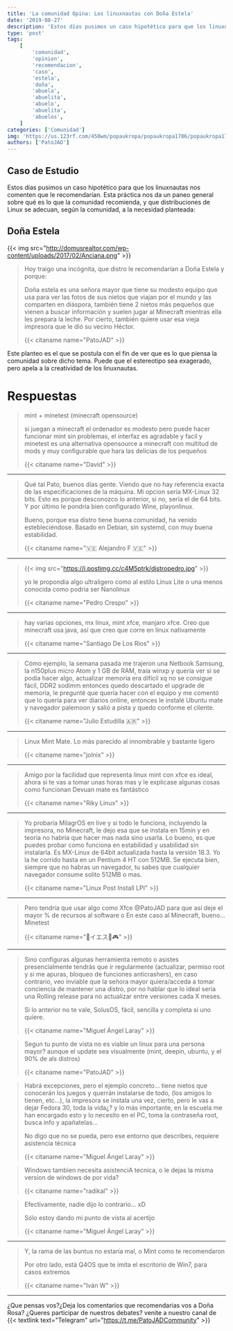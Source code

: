 ```yaml
---
title: 'La comunidad Opina: Los linuxnautas con Doña Estela'
date: '2019-08-27'
description: 'Estos días pusimos un caso hipotético para que los linuxnautas nos comenten que le recomendarían.'
type: 'post'
tags:
    [
        'comunidad',
        'opinion',
        'recomendacion',
        'caso',
        'estela',
        'doña',
        'abuela',
        'abuelita',
        'abuelo',
        'abuelita',
        'abuelos',
    ]
categories: ['Comunidad']
img: 'https://us.123rf.com/450wm/popaukropa/popaukropa1706/popaukropa170600115/80187178-hacker-ruso-abuela-y-computadora-port%C3%A1til-anciana-en-un-sill%C3%B3n-con-oso-abuela-de-rusia-en-botas-de-fieltr.jpg?ver=6'
authors: ['PatoJAD']
---
```


## Caso de Estudio

Estos días pusimos un caso hipotético para que los linuxnautas nos comenten que le recomendarían. Esta práctica nos da un paneo general sobre qué es lo que la comunidad recomienda, y que distribuciones de Linux se adecuan, según la comunidad, a la necesidad planteada:

## Doña Estela

{{< img src="http://domusrealtor.com/wp-content/uploads/2017/02/Anciana.png" >}}

> Hoy traigo una incógnita, que distro le recomendarían a Doña Estela y porque:
>
> Doña estela es una señora mayor que tiene su modesto equipo que usa para ver las fotos de sus nietos que viajan por el mundo y las comparten en diáspora, también tiene 2 nietos más pequeños que vienen a buscar información y suelen jugar al Minecraft mientras ella les prepara la leche. Por cierto, también quiere usar esa vieja impresora que le dió su vecino Héctor.
>
> {{< citaname name="PatoJAD" >}}

Este planteo es el que se postula con el fin de ver que es lo que piensa la comunidad sobre dicho tema. Puede que el estereotipo sea exagerado, pero apela a la creatividad de los linuxnautas.

# Respuestas

> mint + minetest (minecraft opensource)
>
> si juegan a minecraft el ordenador es modesto pero puede hacer funcionar mint sin problemas, el interfaz es agradable y facil y minetest es una alternativa opensource a minecraft con multitud de mods y muy configurable que hara las delicias de los pequeños
>
> {{< citaname name="David" >}}

---

> Qué tal Pato, buenos días gente. Viendo que no hay referencia exacta de las especificaciones de la máquina. Mi opcion sería MX-Linux 32 bits. Esto es porque desconozco lo anterior, si no, sería el de 64 bits. Y por último le pondría bien configurado Wine, playonlinux.
>
> Bueno, porque esa distro tiene buena comunidad, ha venido estebleciéndose. Basado en Debian, sin systemd, con muy buena estabilidad.
>
> {{< citaname name="🇻🇪 Alejandro F 🇻🇪" >}}

---

> {{< img src="https://i.postimg.cc/c4M5ptrk/distropedro.jpg" >}}
>
> yo le propondia algo ultraligero como al estilo Linux Lite o una menos conocida como podria ser Nanolinux
>
> {{< citaname name="Pedro Crespo" >}}

---

> hay varias opciones, mx linux, mint xfce, manjaro xfce. Creo que minecraft usa java, así que creo que corre en linux nativamente
>
> {{< citaname name="Santiago De Los Rios" >}}

---

> Cómo ejemplo, la semana pasada me trajeron una Netbook Samsung, la n150plus micro Atom y 1 GB de RAM, traía winxp y quería ver si se podía hacer algo, actualizar memoria era difícil xq no se consigue fácil, DDR2 sodimm entonces quedo descartado el upgrade de memoria, le pregunté que quería hacer con el equipo y me comentó que lo quería para ver diarios online, entonces le instalé Ubuntu mate y navegador palemoon y salió a pista y quedo conforme el cliente.
>
> {{< citaname name="Julio Estudilla 🇦🇷" >}}

---

> Linux Mint Mate. Lo más parecido al innombrable y bastante ligero
>
> {{< citaname name="jolnix" >}}

---

> Amigo por la facilidad que representa linux mint con xfce es ideal, ahora si te vas a tomar unas horas mas y le explicase algunas cosas como funcionan Devuan mate es fantástico
>
> {{< citaname name="Riky Linux" >}}

---

> Yo probaría MilagrOS en live y si todo le funciona, incluyendo la impresora, no Minecraft, le dejo esa que se instala en 15min y en teoria no habría que hacer mas nada sino usarla. Lo bueno, es que puedes probar como funciona en estabilidad y usabilidad sin instalarla. Es MX-Linux de 64bit actualizada hasta la versión 18.3. Yo la he corrido hasta en un Pentium 4 HT con 512MB. Se ejecuta bien, siempre que no habras un navegador, tu sabes que cualquier navegador consume solito 512MB o mas.
>
> {{< citaname name="Linux Post Install LPI" >}}

---

> Pero tendría que usar algo como Xfce @PatoJAD para que así deje el mayor % de recursos al software o En este caso al Minecraft, bueno... Minetest
>
> {{< citaname name="🐧イエス🐧🎮" >}}

---

> Sino configuras algunas herramienta remoto o asistes presencialmente tendrás que ir regularmente (actualizar, permiso root y si me apuras, bloqueo de funciones anticrashers), en caso contrario, veo inviable que la señora mayor quiera/acceda a tomar conciencia de mantener una distro, por no hablar que lo ideal sería una Rolling release para no actualizar entre versiones cada X meses.
>
> Si lo anterior no te vale, SolusOS, fácil, sencilla y completa si uno quiere.
>
> {{< citaname name="Miguel Ángel Laray" >}}

> Segun tu punto de vista no es viable un linux para una persona mayor? aunque el update sea visualmente (mint, deepin, ubuntu, y el 90% de als distros)
>
> {{< citaname name="PatoJAD" >}}

> Habrá excepciones, pero el ejemplo concreto... tiene nietos que conocerán los juegos y querrán instalarse de todo, (los amigos lo tienen, etc...), la impresora se instala una vez, cierto, pero le vas a dejar Fedora 30, toda la vida¿? y lo más importante, en la escuela me han encargado esto y lo necesito en el PC, toma la contraseña root, busca info y apañatelas...
>
> No digo que no se pueda, pero ese entorno que describes, requiere asistencia técnica
>
> {{< citaname name="Miguel Ángel Laray" >}}

> Windows tambien necesita asistenciA tecnica, o le dejas la misma version de windows de por vida?
>
> {{< citaname name="radikal" >}}

> Efectivamente, nadie dijo lo contrario... xD
>
> Sólo estoy dando mi punto de vista al acertijo
>
> {{< citaname name="Miguel Ángel Laray" >}}

---

> Y, la rama de las buntus no estaría mal, o Mint como te recomendaron
>
> Por otro lado, está Q4OS que te imita el escritorio de Win7, para casos extremos
>
> {{< citaname name="Iván W" >}}

---

¿Que pensas vos?¿Deja los comentarios que recomendarias vos a Doña Rosa? ¿Queres participar de nuestros debates? venite a nuestro canal de {{< textlink text="Telegram" url="https://t.me/PatoJADCommunity" >}}
